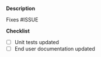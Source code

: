 <!--
    Please read https://github.com/kubernetes-sigs/external-dns#contributing before submitting
    your pull request. Please fill in each section below to help us better prioritize your pull request. Thanks!
-->

**Description**

<!-- Please provide a summary of the change here. -->

<!-- Please link to all GitHub issue that this pull request implements(i.e. Fixes #123) -->
Fixes #ISSUE

**Checklist**

- [ ] Unit tests updated
- [ ] End user documentation updated
